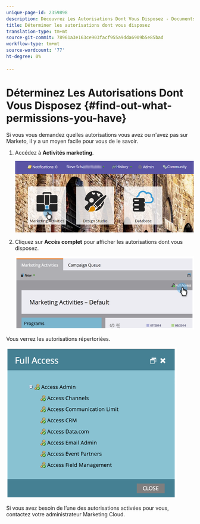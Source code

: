 ```yaml
---
unique-page-id: 2359898
description: Découvrez Les Autorisations Dont Vous Disposez - Documents Marketo - Documentation Sur Les Produits
title: Déterminer les autorisations dont vous disposez
translation-type: tm+mt
source-git-commit: 78961a3e163ce903facf955a9dda6909b5e85bad
workflow-type: tm+mt
source-wordcount: '77'
ht-degree: 0%

---
```



# Déterminez Les Autorisations Dont Vous Disposez {#find-out-what-permissions-you-have}

Si vous vous demandez quelles autorisations vous avez ou n&#39;avez pas sur Marketo, il y a un moyen facile pour vous de le savoir.

1. Accédez à **Activités marketing**.

   ![](assets/login-marketing-activities.png)

1. Cliquez sur **Accès complet** pour afficher les autorisations dont vous disposez.

   ![](assets/image2014-9-8-17-3a45-3a13.png)

Vous verrez les autorisations répertoriées.

![](assets/image2014-9-8-17-3a45-3a23.png)

Si vous avez besoin de l’une des autorisations activées pour vous, contactez votre administrateur Marketing Cloud.
